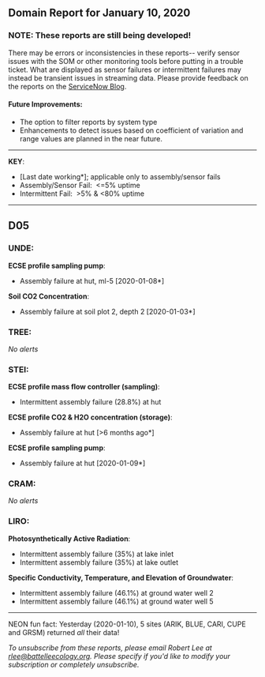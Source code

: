 ## Domain Report for January 10, 2020


### NOTE: These reports are still being developed!
There may be errors or inconsistencies in these reports-- verify sensor issues with the SOM or other monitoring tools before putting in a trouble ticket. What are displayed as sensor failures or intermittent failures may instead be transient issues in streaming data.
Please provide feedback on the reports on the [ServiceNow Blog](https://neon.service-now.com/community?id=community_blog&sys_id=9b4fbe8adbed734017ecf9041d9619be).

#### Future Improvements: 
 - The option to filter reports by system type 
 - Enhancements to detect issues based on coefficient of variation and range values are planned in the near future.

***

**KEY**:

 - [Last date working*]; applicable only to assembly/sensor fails
 - Assembly/Sensor Fail:&nbsp;&nbsp;<=5% uptime
 - Intermittent Fail:&nbsp;&nbsp;>5% & <80% uptime

***
## D05

### UNDE:

**ECSE profile sampling pump**:
 - Assembly failure at hut, ml-5 [2020-01-08*]

**Soil CO2 Concentration**:
 - Assembly failure at soil plot 2, depth 2 [2020-01-03*]

### TREE:

_No alerts_

### STEI:

**ECSE profile mass flow controller (sampling)**:
 - Intermittent assembly failure (28.8%) at hut

**ECSE profile CO2 & H2O concentration (storage)**:
 - Assembly failure at hut [>6 months ago*]

**ECSE profile sampling pump**:
 - Assembly failure at hut [2020-01-09*]

### CRAM:

_No alerts_

### LIRO:

**Photosynthetically Active Radiation**:
 - Intermittent assembly failure (35%) at lake inlet
 - Intermittent assembly failure (35%) at lake outlet

**Specific Conductivity, Temperature, and Elevation of Groundwater**:
 - Intermittent assembly failure (46.1%) at ground water well 2
 - Intermittent assembly failure (46.1%) at ground water well 5

***
NEON fun fact: Yesterday (2020-01-10), 5 sites (ARIK, BLUE, CARI, CUPE and GRSM) returned _all_ their data!

_To unsubscribe from these reports, please email Robert Lee at rlee@battelleecology.org. Please specify if you'd like to modify your subscription or completely unsubscribe._
